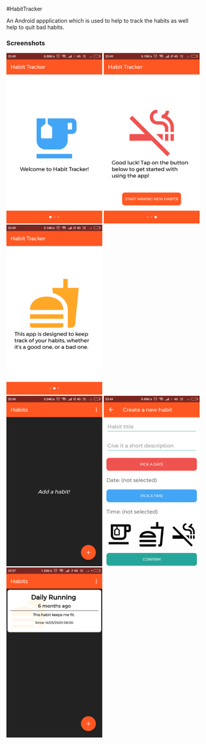 #HabitTracker

An Android appplication which is used to help to track the habits as well help to quit bad habits.


<h3>Screenshots</h3>

<div class="row">
      <img src="https://github.com/sanjay45/HabitTracker/blob/master/Screenshots/Welcome_Page.png" width="250" title="Song Images">
      <img src="https://github.com/sanjay45/HabitTracker/blob/master/Screenshots/Welcome_Page1.png" width="250" title="Responsive Notification">     
      <img src="https://github.com/sanjay45/HabitTracker/blob/master/Screenshots/Welcome_Page2.png" width="250" title="Artist Profile">
</div>

<div class="row">
      <img src="https://github.com/sanjay45/HabitTracker/blob/master/Screenshots/EmptyListPage.png" width="250" title="Search History">
      <img src="https://github.com/sanjay45/HabitTracker/blob/master/Screenshots/Create_New_Habit.png" width="250" title="Saved Playlists">
      <img src="https://github.com/sanjay45/HabitTracker/blob/master/Screenshots/Habits_List_Page.png" width="250" title="Search Results">
</div>




